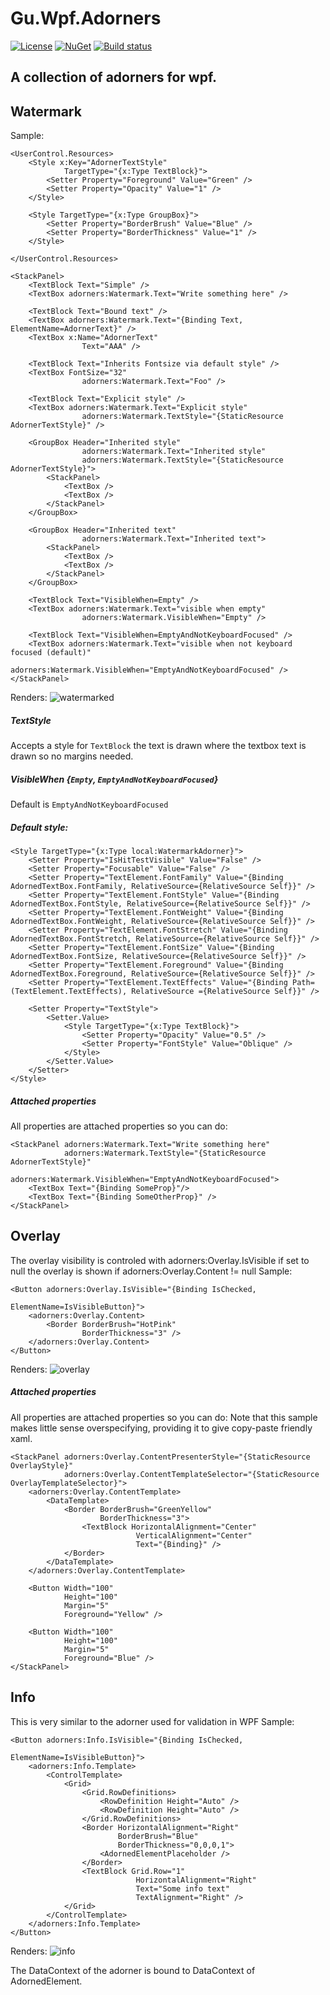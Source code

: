 # Gu.Wpf.Adorners
[![License](https://img.shields.io/badge/license-MIT-blue.svg)](LICENSE.md) [![NuGet](https://img.shields.io/nuget/v/Gu.Wpf.Adorners.svg)](https://www.nuget.org/packages/Gu.Wpf.Adorners/)
[![Build status](https://ci.appveyor.com/api/projects/status/7jwv4kskke9kraa0?svg=true)](https://ci.appveyor.com/project/JohanLarsson/gu-wpf-adorners)


## A collection of adorners for wpf.

## Watermark
Sample:
```
<UserControl.Resources>
    <Style x:Key="AdornerTextStyle"
            TargetType="{x:Type TextBlock}">
        <Setter Property="Foreground" Value="Green" />
        <Setter Property="Opacity" Value="1" />
    </Style>

    <Style TargetType="{x:Type GroupBox}">
        <Setter Property="BorderBrush" Value="Blue" />
        <Setter Property="BorderThickness" Value="1" />
    </Style>

</UserControl.Resources>

<StackPanel>
    <TextBlock Text="Simple" />
    <TextBox adorners:Watermark.Text="Write something here" />

    <TextBlock Text="Bound text" />
    <TextBox adorners:Watermark.Text="{Binding Text, ElementName=AdornerText}" />
    <TextBox x:Name="AdornerText"
                Text="AAA" />

    <TextBlock Text="Inherits Fontsize via default style" />
    <TextBox FontSize="32"
                adorners:Watermark.Text="Foo" />

    <TextBlock Text="Explicit style" />
    <TextBox adorners:Watermark.Text="Explicit style"
                adorners:Watermark.TextStyle="{StaticResource AdornerTextStyle}" />

    <GroupBox Header="Inherited style"
                adorners:Watermark.Text="Inherited style"
                adorners:Watermark.TextStyle="{StaticResource AdornerTextStyle}">
        <StackPanel>
            <TextBox />
            <TextBox />
        </StackPanel>
    </GroupBox>

    <GroupBox Header="Inherited text"
                adorners:Watermark.Text="Inherited text">
        <StackPanel>
            <TextBox />
            <TextBox />
        </StackPanel>
    </GroupBox>

    <TextBlock Text="VisibleWhen=Empty" />
    <TextBox adorners:Watermark.Text="visible when empty"
                adorners:Watermark.VisibleWhen="Empty" />

    <TextBlock Text="VisibleWhen=EmptyAndNotKeyboardFocused" />
    <TextBox adorners:Watermark.Text="visible when not keyboard focused (default)"
                adorners:Watermark.VisibleWhen="EmptyAndNotKeyboardFocused" />
</StackPanel>
```

Renders: 
![watermarked](http://i.imgur.com/CGMrn3S.gif)

##### TextStyle 
Accepts a style for `TextBlock` the text is drawn where the textbox text is drawn so no margins needed.

##### VisibleWhen {`Empty`, `EmptyAndNotKeyboardFocused`}
Default is `EmptyAndNotKeyboardFocused`

##### Default style:
```
<Style TargetType="{x:Type local:WatermarkAdorner}">
    <Setter Property="IsHitTestVisible" Value="False" />
    <Setter Property="Focusable" Value="False" />
    <Setter Property="TextElement.FontFamily" Value="{Binding AdornedTextBox.FontFamily, RelativeSource={RelativeSource Self}}" />
    <Setter Property="TextElement.FontStyle" Value="{Binding AdornedTextBox.FontStyle, RelativeSource={RelativeSource Self}}" />
    <Setter Property="TextElement.FontWeight" Value="{Binding AdornedTextBox.FontWeight, RelativeSource={RelativeSource Self}}" />
    <Setter Property="TextElement.FontStretch" Value="{Binding AdornedTextBox.FontStretch, RelativeSource={RelativeSource Self}}" />
    <Setter Property="TextElement.FontSize" Value="{Binding AdornedTextBox.FontSize, RelativeSource={RelativeSource Self}}" />
    <Setter Property="TextElement.Foreground" Value="{Binding AdornedTextBox.Foreground, RelativeSource={RelativeSource Self}}" />
    <Setter Property="TextElement.TextEffects" Value="{Binding Path=(TextElement.TextEffects), RelativeSource ={RelativeSource Self}}" />
        
    <Setter Property="TextStyle">
        <Setter.Value>
            <Style TargetType="{x:Type TextBlock}">
                <Setter Property="Opacity" Value="0.5" />
                <Setter Property="FontStyle" Value="Oblique" />
            </Style>
        </Setter.Value>
    </Setter>
</Style>
```

##### Attached properties
All properties are attached properties so you can do:
```
<StackPanel adorners:Watermark.Text="Write something here"
            adorners:Watermark.TextStyle="{StaticResource AdornerTextStyle}"
            adorners:Watermark.VisibleWhen="EmptyAndNotKeyboardFocused">
    <TextBox Text="{Binding SomeProp}"/>
    <TextBox Text="{Binding SomeOtherProp}" />
</StackPanel>
```

## Overlay
The overlay visibility is controled with adorners:Overlay.IsVisible if set to null the overlay is shown if adorners:Overlay.Content != null
Sample:
```
<Button adorners:Overlay.IsVisible="{Binding IsChecked,
                                             ElementName=IsVisibleButton}">
    <adorners:Overlay.Content>
        <Border BorderBrush="HotPink"
                BorderThickness="3" />
    </adorners:Overlay.Content>
</Button>
```
Renders: ![overlay](http://i.imgur.com/Csrqi6L.png)

##### Attached properties
All properties are attached properties so you can do:
Note that this sample makes little sense overspecifying, providing it to give copy-paste friendly xaml.
```
<StackPanel adorners:Overlay.ContentPresenterStyle="{StaticResource OverlayStyle}"
            adorners:Overlay.ContentTemplateSelector="{StaticResource OverlayTemplateSelector}">
    <adorners:Overlay.ContentTemplate>
        <DataTemplate>
            <Border BorderBrush="GreenYellow"
                    BorderThickness="3">
                <TextBlock HorizontalAlignment="Center"
                            VerticalAlignment="Center"
                            Text="{Binding}" />
            </Border>
        </DataTemplate>
    </adorners:Overlay.ContentTemplate>

    <Button Width="100"
            Height="100"
            Margin="5"
            Foreground="Yellow" />

    <Button Width="100"
            Height="100"
            Margin="5"
            Foreground="Blue" />
</StackPanel>
```

## Info
This is very similar to the adorner used for validation in WPF
Sample:
```
<Button adorners:Info.IsVisible="{Binding IsChecked,
                                            ElementName=IsVisibleButton}">
    <adorners:Info.Template>
        <ControlTemplate>
            <Grid>
                <Grid.RowDefinitions>
                    <RowDefinition Height="Auto" />
                    <RowDefinition Height="Auto" />
                </Grid.RowDefinitions>
                <Border HorizontalAlignment="Right"
                        BorderBrush="Blue"
                        BorderThickness="0,0,0,1">
                    <AdornedElementPlaceholder />
                </Border>
                <TextBlock Grid.Row="1"
                            HorizontalAlignment="Right"
                            Text="Some info text"
                            TextAlignment="Right" />
            </Grid>
        </ControlTemplate>
    </adorners:Info.Template>
</Button>
```
Renders: ![info](http://i.imgur.com/9ODbtO9.png)

The DataContext of the adorner is bound to DataContext of AdornedElement.
